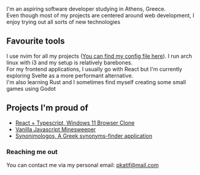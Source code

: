 I'm an aspiring software developer studying in Athens, Greece. <br />
Even though most of my projects are centered around web development, I enjoy trying out all sorts of new technologies

## Favourite tools

I use nvim for all my projects ([You can find my config file here](https://github.com/Petros-K/NvimConfig)). I run arch linux with i3 and my setup is relatively barebones. <br />
For my frontend applications, I usually go with React but I'm currently exploring Svelte as a more performant alternative. <br />
I'm also learning Rust and I sometimes find myself creating some small games using Godot

## Projects I'm proud of

- [React + Typescript, Windows 11 Browser Clone](https://github.com/Petros-K/Windows11-BrowserClone)
- [Vanilla Javascript Minesweeper](https://github.com/Petros-K/JavascriptMinesweeper)
- [Synonimologos, A Greek synonyms-finder application](https://github.com/PetrosKatiforis/Synonimologos)


### Reaching me out

You can contact me via my personal email: pkatif@mail.com <br />
